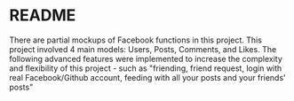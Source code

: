 # README

There are partial mockups of Facebook functions in this project.
This project involved 4 main models: Users, Posts, Comments, and Likes.
The following advanced features were implemented to increase the complexity and flexibility of this project - such as "friending, friend request, login with real Facebook/Github account, feeding with all your posts and your friends' posts"

